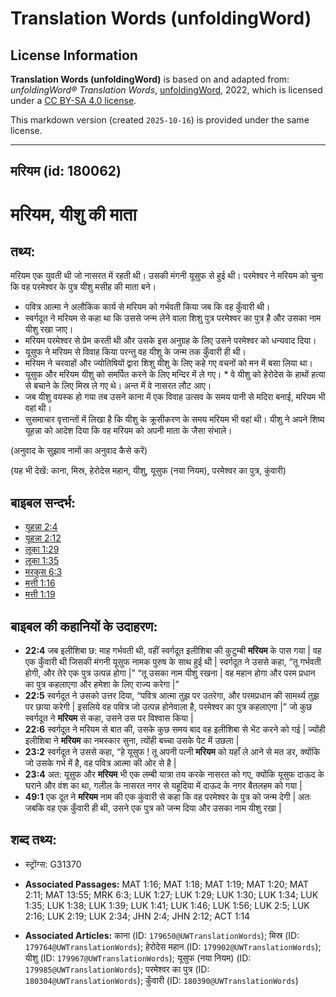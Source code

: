 # Translation Words (unfoldingWord)

## License Information

**Translation Words (unfoldingWord)** is based on and adapted from: _unfoldingWord® Translation Words_, [unfoldingWord](https://unfoldingword.org/utw), 2022, which is licensed under a [CC BY-SA 4.0 license](https://creativecommons.org/licenses/by-sa/4.0/legalcode.en).

This markdown version (created `2025-10-16`) is provided under the same license.



--------------------------------

## मरियम (id: 180062)

मरियम, यीशु की माता
===================

तथ्य:
-----

मरियम एक युवती थी जो नासरत में रहती थी। उसकी मंगनी यूसुफ से हुई थी। परमेश्वर ने मरियम को चुना कि वह परमेश्वर के पुत्र यीशु मसीह की माता बने।

* पवित्र आत्मा ने अलौकिक कार्य से मरियम को गर्भवती किया जब कि वह कुँवारी थी।
* स्वर्गदूत ने मरियम से कहा था कि उससे जन्म लेने वाला शिशु पुत्र परमेश्वर का पुत्र है और उसका नाम यीशु रखा जाए।
* मरियम परमेश्वर से प्रेम करती थी और उसके इस अनुग्रह के लिए उसने परमेश्वर को धन्यवाद दिया।
* यूसुफ ने मरियम से विवाह किया परन्तु वह यीशु के जन्म तक कुँवारी ही थी।
* मरियम ने चरवाहों और ज्योतिषियों द्वारा शिशु यीशु के लिए कहे गए वचनों को मन में बसा लिया था।
* यूसुफ और मरियम यीशु को समर्पित करने के लिए मन्दिर में ले गए। \* वे यीशु को हेरोदेस के हाथों हत्या से बचाने के लिए मिस्र ले गए थे। अन्त में वे नासरत लौट आए।
* जब यीशु वयस्क हो गया तब उसने काना में एक विवाह उत्सव के समय पानी से मदिरा बनाई, मरियम भी वहां थी।
* सुसमाचार वृत्तान्तों में लिखा है कि यीशु के क्रूसीकरण के समय मरियम भी वहां थी। यीशु ने अपने शिष्य यूहन्ना को आदेश दिया कि वह मरियम को अपनी माता के जैसा संभाले।

(अनुवाद के सुझाव नामों का अनुवाद कैसे करें)

(यह भी देखें: काना, मिस्र, हेरोदेस महान, यीशु, यूसुफ (नया नियम), परमेश्वर का पुत्र, कुंवारी)

बाइबल सन्दर्भ:
--------------

* [यूहन्ना 2:4](https://ref.ly/John2:4)
* [यूहन्ना 2:12](https://ref.ly/John2:12)
* [लूका 1:29](https://ref.ly/Luke1:29)
* [लूका 1:35](https://ref.ly/Luke1:35)
* [मरकुस 6:3](https://ref.ly/Mark6:3)
* [मत्ती 1:16](https://ref.ly/Matt1:16)
* [मत्ती 1:19](https://ref.ly/Matt1:19)

बाइबल की कहानियों के उदाहरण:
----------------------------

* **22:4** जब इलीशिबा छ: माह गर्भवती थी, वहीं स्वर्गदूत इलीशिबा की कुटुम्बी **मरियम** के पास गया \| वह एक कुँवारी थी जिसकी मंगनी यूसुफ नामक पुरुष के साथ हुई थी \| स्वर्गदूत ने उससे कहा, “तू गर्भवती होगी, और तेरे एक पुत्र उत्पन्न होगा \|” “तू उसका नाम यीशु रखना \| वह महान होगा और परम प्रधान का पुत्र कहलाएगा और हमेशा के लिए राज्य करेगा \|”
* **22:5** स्वर्गदूत ने उसको उत्तर दिया, “पवित्र आत्मा तुझ पर उतरेगा, और परमप्रधान की सामर्थ्य तुझ पर छाया करेगी \| इसलिये वह पवित्र जो उत्पन्न होनेवाला है, परमेश्वर का पुत्र कहलाएगा \|” जो कुछ स्वर्गदूत ने **मरियम** से कहा, उसने उस पर विश्वास किया \|
* **22:6** स्वर्गदूत ने मरियम से बात की, उसके कुछ समय बाद वह इलीशिबा से भेंट करने को गई \| ज्योंही इलीशिबा ने **मरियम** का नमस्कार सुना, त्योंही बच्चा उसके पेट में उछला \|
* **23:2** स्वर्गदूत ने उससे कहा, “हे यूसुफ ! तू अपनी पत्नी **मरियम** को यहाँ ले आने से मत डर, क्योंकि जो उसके गर्भ में है, वह पवित्र आत्मा की ओर से है \|
* **23:4** अत: यूसुफ और **मरियम** भी एक लम्बी यात्रा तय करके नासरत को गए, क्योंकि यूसुफ दाऊद के घराने और वंश का था, गलील के नासरत नगर से यहूदिया में दाऊद के नगर बैतलहम को गया \|
* **49:1** एक दूत ने **मरियम** नाम की एक कुंवारी से कहा कि वह परमेश्वर के पुत्र को जन्म देगी \| अतः जबकि वह एक कुँवारी ही थी, उसने एक पुत्र को जन्म दिया और उसका नाम यीशु रखा \|

शब्द तथ्य:
----------

* स्ट्रोंग्स: G31370

* **Associated Passages:** MAT 1:16; MAT 1:18; MAT 1:19; MAT 1:20; MAT 2:11; MAT 13:55; MRK 6:3; LUK 1:27; LUK 1:29; LUK 1:30; LUK 1:34; LUK 1:35; LUK 1:38; LUK 1:39; LUK 1:41; LUK 1:46; LUK 1:56; LUK 2:5; LUK 2:16; LUK 2:19; LUK 2:34; JHN 2:4; JHN 2:12; ACT 1:14
* **Associated Articles:** काना (ID: `179650@UWTranslationWords`); मिस्र (ID: `179764@UWTranslationWords`); हेरोदेस महान (ID: `179902@UWTranslationWords`); यीशु (ID: `179967@UWTranslationWords`); यूसुफ (नया नियम) (ID: `179985@UWTranslationWords`); परमेश्वर का पुत्र (ID: `180304@UWTranslationWords`); कुँवारी (ID: `180390@UWTranslationWords`)

